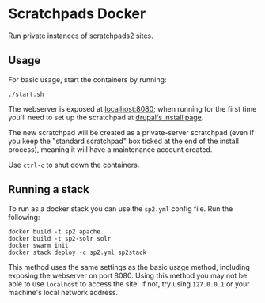 Scratchpads Docker
=================

Run private instances of scratchpads2 sites.

Usage
-----

For basic usage, start the containers by running:

	./start.sh

The webserver is exposed at [localhost:8080](http://localhost:8080); when running for the first time
you'll need to set up the scratchpad at [drupal's install page](http://localhost:8080/install.php).

The new scratchpad will be created as a private-server scratchpad (even if you keep the
"standard scratchpad" box ticked at the end of the install process), meaning it will have
a maintenance account created.

Use `ctrl-c` to shut down the containers.

Running a stack
---------------

To run as a docker stack you can use the `sp2.yml` config file.
Run the following:

	docker build -t sp2 apache
	docker build -t sp2-solr solr
	docker swarm init
    docker stack deploy -c sp2.yml sp2stack

This method uses the same settings as the basic usage method, including exposing the webserver on port 8080.
Using this method you may not be able to use `localhost` to access the site. If not, try using
`127.0.0.1` or your machine's local network address.
